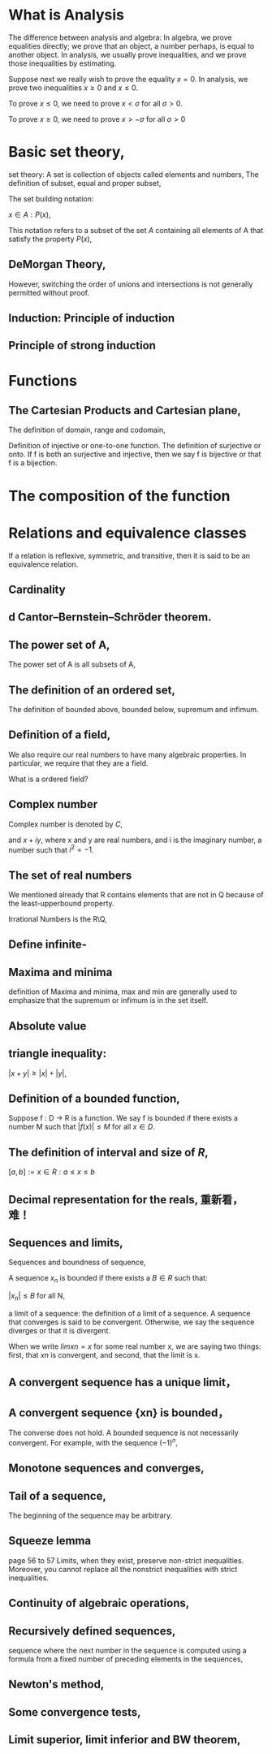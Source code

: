 # What is Analysis

The difference between analysis and algebra: In algebra, we prove equalities directly; we prove that an object, a number perhaps, is equal to another object. In analysis,
we usually prove inequalities, and we prove those inequalities by estimating.

Suppose next we really wish to prove the equality $x = 0$. In analysis, we prove two inequalities $x\geq 0$ and $x\leq 0$.

To prove $x\leq 0$, we need to prove $x< \sigma$ for all  $\sigma >0$. 

To prove $x\geq 0$, we need to prove $x>- \sigma$ for all  $\sigma >0$

# Basic set theory,
set theory: A set is collection of objects called elements and numbers,
The definition of subset, equal and proper subset,

The set building notation:

${x \in A:P(x)}$,

This notation refers to a subset of the set $A$ containing all elements of A that satisfy the property $P(x)$,

## DeMorgan Theory,

However, switching the order of unions and intersections is not generally permitted without proof. 

## Induction: Principle of induction
## Principle of strong induction

# Functions

## The Cartesian Products and Cartesian plane,
The definition of domain, range and codomain,

Definition of injective or one-to-one function. The definition of surjective or onto. If f is both an surjective and injective, then we say f is bijective or that f is a bijection.

# The composition of the function
# Relations and equivalence classes
If a relation is reflexive, symmetric, and transitive, then it is said to be an equivalence relation.

## Cardinality

## d Cantor–Bernstein–Schröder theorem.

## The power set of A, 
The power set of A is all subsets of A,

## The definition of an ordered set, 
The definition of bounded above, bounded below, supremum and infimum.

## Definition of a field,
We also require our real numbers to have many algebraic properties. In particular, we require that they are a field. 

What is a ordered field?

## Complex number
Complex number is denoted by $C$, 

and $x+iy$, where x and y are real numbers, and i is the imaginary number, a number such that $i^2 = −1$.

## The set of real numbers

We mentioned already that R contains elements that are not in Q because of the least-upperbound property.

Irrational Numbers is the R\Q,

## Define infinite-
## Maxima and minima

definition of Maxima and minima,
max and min are generally used to emphasize that the supremum or infimum is in the set itself.

## Absolute value
## triangle inequality:
$|x+y|\geq |x|+|y|$,

## Definition of a bounded function,
Suppose f : D → R is a function. We say f is bounded if there exists a number M such that $|f(x)| ≤ M$ for all $x ∈ D$.

## The definition of interval and size of $R$,
$[a,b] := {x ∈ R : a ≤ x ≤ b}$

## Decimal representation for the reals, 重新看，难！

## Sequences and limits,
Sequences and boundness of sequence,


A sequence ${x_{n}}$ is bounded if there exists a $B ∈ R$ such that:

$|x_{n}| \leq B$ for all N,

a limit of a sequence: the definition of a limit of a sequence. A sequence that converges is said to be convergent. Otherwise, we say the sequence diverges or that it is divergent.

When we write $lim xn = x$ for some real number x, we are saying two things: first, that ${xn}$ is convergent, and second, that the limit is x.

## A convergent sequence has a unique limit，
## A convergent sequence {xn} is bounded，
The converse does not hold. A bounded sequence is not necessarily convergent. For example, with the sequence $(-1)^{n}$,

##  Monotone sequences and converges,

## Tail of a sequence,
The beginning of the sequence may be arbitrary.


## Squeeze lemma 
page 56 to 57
Limits, when they exist, preserve non-strict inequalities.
Moreover, you cannot replace all the nonstrict inequalities with strict inequalities.

## Continuity of algebraic operations,


## Recursively defined sequences,

sequence where the next number in the sequence is computed using a formula from a fixed number of preceding elements in the sequences,

## Newton's method,

## Some convergence tests,

## Limit superior, limit inferior and BW theorem,



## 
